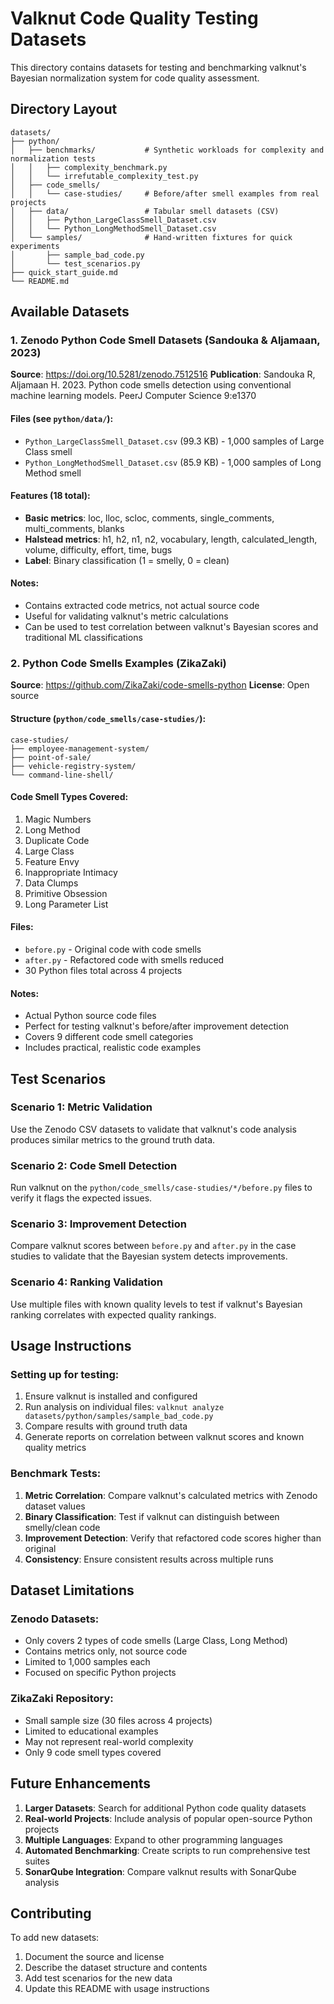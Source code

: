 # Valknut Code Quality Testing Datasets

This directory contains datasets for testing and benchmarking valknut's Bayesian normalization system for code quality assessment.

## Directory Layout

```
datasets/
├── python/
│   ├── benchmarks/           # Synthetic workloads for complexity and normalization tests
│   │   ├── complexity_benchmark.py
│   │   └── irrefutable_complexity_test.py
│   ├── code_smells/
│   │   └── case-studies/     # Before/after smell examples from real projects
│   ├── data/                 # Tabular smell datasets (CSV)
│   │   ├── Python_LargeClassSmell_Dataset.csv
│   │   └── Python_LongMethodSmell_Dataset.csv
│   └── samples/              # Hand-written fixtures for quick experiments
│       ├── sample_bad_code.py
│       └── test_scenarios.py
├── quick_start_guide.md
└── README.md
```

## Available Datasets

### 1. Zenodo Python Code Smell Datasets (Sandouka & Aljamaan, 2023)

**Source**: https://doi.org/10.5281/zenodo.7512516
**Publication**: Sandouka R, Aljamaan H. 2023. Python code smells detection using conventional machine learning models. PeerJ Computer Science 9:e1370

#### Files (see `python/data/`):
- `Python_LargeClassSmell_Dataset.csv` (99.3 KB) - 1,000 samples of Large Class smell
- `Python_LongMethodSmell_Dataset.csv` (85.9 KB) - 1,000 samples of Long Method smell

#### Features (18 total):
- **Basic metrics**: loc, lloc, scloc, comments, single_comments, multi_comments, blanks
- **Halstead metrics**: h1, h2, n1, n2, vocabulary, length, calculated_length, volume, difficulty, effort, time, bugs
- **Label**: Binary classification (1 = smelly, 0 = clean)

#### Notes:
- Contains extracted code metrics, not actual source code
- Useful for validating valknut's metric calculations
- Can be used to test correlation between valknut's Bayesian scores and traditional ML classifications

### 2. Python Code Smells Examples (ZikaZaki)

**Source**: https://github.com/ZikaZaki/code-smells-python
**License**: Open source

#### Structure (`python/code_smells/case-studies/`):
```
case-studies/
├── employee-management-system/
├── point-of-sale/
├── vehicle-registry-system/
└── command-line-shell/
```

#### Code Smell Types Covered:
1. Magic Numbers
2. Long Method  
3. Duplicate Code
4. Large Class
5. Feature Envy
6. Inappropriate Intimacy
7. Data Clumps
8. Primitive Obsession
9. Long Parameter List

#### Files:
- `before.py` - Original code with code smells
- `after.py` - Refactored code with smells reduced
- 30 Python files total across 4 projects

#### Notes:
- Actual Python source code files
- Perfect for testing valknut's before/after improvement detection
- Covers 9 different code smell categories
- Includes practical, realistic code examples

## Test Scenarios

### Scenario 1: Metric Validation
Use the Zenodo CSV datasets to validate that valknut's code analysis produces similar metrics to the ground truth data.

### Scenario 2: Code Smell Detection
Run valknut on the `python/code_smells/case-studies/*/before.py` files to verify it flags the expected issues.

### Scenario 3: Improvement Detection  
Compare valknut scores between `before.py` and `after.py` in the case studies to validate that the Bayesian system detects improvements.

### Scenario 4: Ranking Validation
Use multiple files with known quality levels to test if valknut's Bayesian ranking correlates with expected quality rankings.

## Usage Instructions

### Setting up for testing:
1. Ensure valknut is installed and configured
2. Run analysis on individual files: `valknut analyze datasets/python/samples/sample_bad_code.py`
3. Compare results with ground truth data
4. Generate reports on correlation between valknut scores and known quality metrics

### Benchmark Tests:
1. **Metric Correlation**: Compare valknut's calculated metrics with Zenodo dataset values
2. **Binary Classification**: Test if valknut can distinguish between smelly/clean code
3. **Improvement Detection**: Verify that refactored code scores higher than original
4. **Consistency**: Ensure consistent results across multiple runs

## Dataset Limitations

### Zenodo Datasets:
- Only covers 2 types of code smells (Large Class, Long Method)  
- Contains metrics only, not source code
- Limited to 1,000 samples each
- Focused on specific Python projects

### ZikaZaki Repository:
- Small sample size (30 files across 4 projects)
- Limited to educational examples
- May not represent real-world complexity
- Only 9 code smell types covered

## Future Enhancements

1. **Larger Datasets**: Search for additional Python code quality datasets
2. **Real-world Projects**: Include analysis of popular open-source Python projects
3. **Multiple Languages**: Expand to other programming languages
4. **Automated Benchmarking**: Create scripts to run comprehensive test suites
5. **SonarQube Integration**: Compare valknut results with SonarQube analysis

## Contributing

To add new datasets:
1. Document the source and license
2. Describe the dataset structure and contents
3. Add test scenarios for the new data
4. Update this README with usage instructions

